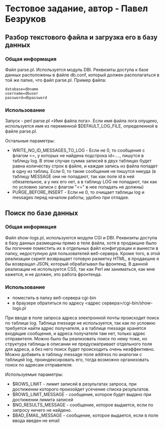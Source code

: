 # Тестовое задание, автор - Павел Безруков

## Разбор текстового файла и загрузка его в базу данных

### Общая информация
Файл parse.pl. Используется модуль DBI. Реквизиты доступа к базе данных расположены в файле db.conf, который должен располагаться в той же папке, что файл parse.pl. Пример файла:
```
database=dbname
username=dbuser
password=dbpassword
```

### Использование
Запуск - perl parse.pl <Имя файла лога>. Если имя файла лога опущено, используется имя из переменной
$DEFAULT_LOG_FILE, определенной в файле parse.pl.

Остальные параметры:
* WRITE_NO_ID_MESSAGES_TO_LOG - Если не 0, то сообщения с флагом <=, у которых не найдена подстрока id=...., пишутся в таблицу log. В этом случае сумма записей в двух таблицах будет равна количеству строк в файле, и каждая запись из файла попадет в одну из таблиц.  Если 0, то такие сообщения не пишутся никуда (в таблицу MESSAGE они не попадают,  так как поле id в ней обязательное, а у них его нет, а в таблицу LOG не попадают,  так как по условию записи с флагом "<=" в нее попадать не должны)
* PURGE_BEFORE_INSERT - Если не 0, то очищает таблицы log и messages перед началом работы, удобно при отладке.

## Поиск по базе данных

### Общая информация

Файл show-logs.pl, используются модули CGI и DBI. Реквизиты доступа в базу данных размещены прямо в теле файла, хотя в продакшне было бы логичнее поместить их в отдельных файл конфигурации и вынести в папку, недоступную для пользователей веб-сервера. Кроме того, в этой реализации скрипт возвращает готовую разметку HTML, в продакшне я бы возвращал JSON, который обрабатывал бы фронтенд. В данной реализации не используется CSS, так как Perl им заниматься, как мне кажется, и не должен, это работа фронтенда.
### Использование
* поместить в папку веб-сервера cgi-bin
* в браузере обратиться по адресу <aдрес сервера>/cgi-bin/show-logs.pl

При вводе в поле запроса адреса электронной почты происходит поиск по таблице log. Таблица message не используется, так как по условию требуется найти адрес получателя, а в таблице message хранятся входящие сообщения, и адреса получателя там нет, только адрес отправителя. Можно было бы реализовать поиск по нему тоже, но структура таблицы в описании не предусматривает отдельного поля для адреса, а без него поиск будет происходить очень неэффективно.
Можно добавить в таблицу message поле address по аналогии с таблицей log, проиндексировать его, тогда возможно организовать поиск по адресам отправителя.

Используемые параметры:
* $ROWS_LIMIT - лимит записей в результатах запроса, при достижении которого произойдет усечение списка результатов.
* $ROWS_LIMIT_MESSAGE - сообщение, которое будет выдано при достижении лимита записей
* $NO_RESULTS_MESSAGE - сообщение, которое выдается, если по запросу ничего не найдено.
* $BAD_EMAIL_MESSAGE - сообщение, которое выдается, если в поле ввода введен не email

